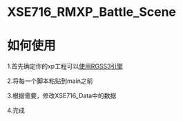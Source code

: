 # XSE716_RMXP_Battle_Scene
如何使用
==
1.首先确定你的xp工程可以[使用RGSS3引擎](https://github.com/millionkn/RGSS3_IN_RMXP_Project)

2.将每一个脚本粘贴到main之前

3.根据需要，修改XSE716_Data中的数据

4.完成
